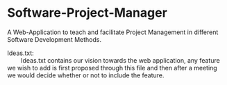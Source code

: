 # Software-Project-Manager
A Web-Application to teach and facilitate Project Management in different Software Development Methods.

Ideas.txt:</br>
&nbsp;&nbsp;&nbsp;&nbsp;&nbsp;&nbsp;&nbsp;&nbsp;Ideas.txt contains our vision towards the web application, any feature we wish to add is first proposed through this file and then after a meeting we would decide whether or not to include the feature.
